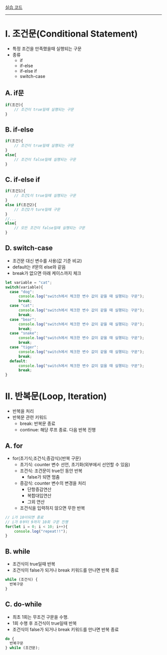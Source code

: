 [실습 코드](../section01)

---

# I. 조건문(Conditional Statement)
- 특정 조건을 만족했을때 실행되는 구문
- 종류
  - if
  - if-else
  - if-else if
  - switch-case
## A. if문
```javascript
if(조건){
    // 조건이 true일때 실행되는 구문
}
```
## B. if-else
```javascript
if(조건){
    // 조건이 true일때 실행되는 구문
}
else{
    // 조건이 false일때 실행되는 구문
}
```
## C. if-else if
```javascript
if(조건1){
    // 조건1이 true일때 실행되는 구문
}
else if(조건2){
    // 조건2가 ture일때 구문
}
//...
else{
    // 모든 조건이 false일때 실행되는 구문
}
```
## D. switch-case
- 조건문 대신 변수를 사용(값 기준 비교)
- default는 if문의 else와 같음
- break가 없으면 아래 케이스까지 체크
```javascript
let variable = "cat";
switch(variable){
  case "dog":
      console.log("switch에서 체크한 변수 값이 같을 때 실행되는 구문");
      break;
  case "cat":
      console.log("switch에서 체크한 변수 값이 같을 때 실행되는 구문");
      break;
  case "bear":
      console.log("switch에서 체크한 변수 값이 같을 때 실행되는 구문");
      break;
  case "snake":
      console.log("switch에서 체크한 변수 값이 같을 때 실행되는 구문");
      break;
  case "tiger":
      console.log("switch에서 체크한 변수 값이 같을 때 실행되는 구문");
      break;
  default:      
      console.log("switch에서 체크한 변수 값이 없을 때 실행되는 구문");
      break;
}
```

# II. 반복문(Loop, Iteration)
- 반복을 처리
- 반복문 관련 키워드
  - break: 반복문 종료
  - continue: 해당 루프 종료. 다음 반복 진행
## A. for
- for(초기식;조건식;증감식){반복 구문}
  - 초기식: counter 변수 선언, 초기화(외부에서 선언할 수 있음) 
  - 조건식: 조건문이 true인 동안 반복
    - false가 되면 멈춤
  - 증감식: counter 변수의 변경을 처리
    - 단항증감연산
    - 복합대입연산
    - 그외 연산
  - 조건식을 입력하지 않으면 무한 반복
```javascript
// i가 10이되면 종료
// i가 0부터 9까지 10회 구문 진행
for(let i = 0; i < 10; i++){
    console.log("repeat!!");
}
```
## B. while
- 조건식이 true일때 반복 
- 조건식이 false가 되거나 break 키워드를 만나면 반복 종료
```javascript
while (조건식) {
  반복구문
}
```
## C. do-while
- 최초 1회는 무조건 구문을 수행. 
- 1회 수행 후 조건식이 true일때 반복
- 조건식이 false가 되거나 break 키워드를 만나면 반복 종료
```javascript
do {
  반복구문
} while (조건문);
```